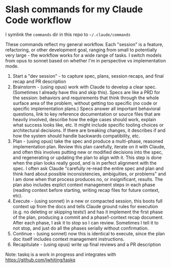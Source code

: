 # Slash commands for my Claude Code workflow 

I symlink the `commands` dir in this repo to `~/.claude/commands`

These commands reflect my general workflow. Each "session" is a feature, refactoring, or other development goal, ranging from small to potentially very large - the workflow works for a wide range of tasks. I switch models from opus to sonnet based on whether I'm in perspective vs implementation mode.
1. Start a "dev session" - to capture spec, plans, session recaps, and final recap and PR description
2. Brainstorm - (using opus) work with Claude to develop a clear spec. (Sometimes I already have this and skip this). Specs are like a PRD for the session: behaviors and requirements that think through the whole surface area of the problem, without getting too specific (no code or specific implementation plans.) Specs answer all important behavioral questions, link to key reference documentation or source files that are heavily involved, describe how the edge cases should work, explain what success looks like, etc. It might include specific tooling choices or architectural decisions. If there are breaking changes, it describes if and how the system should handle backwards compatibility, etc.
3. Plan - (using opus) take the spec and produce a multi-phase, reasoned implementation plan. Review this plan carefully, iterate on it with Claude, and often this involves putting new or modified decisions into the spec, and regenerating or updating the plan to align with it. This step is done when the plan looks really good, and is in perfect alignment with the spec. I often ask Claude "carefully re-read the entire spec and plan and think hard about possible inconsistencies, ambiguities, or problems" and I am done when that process produces no, or insignificant, results. The plan also includes explict context management steps in each phase (reading context before starting, writing recap files for future context, etc).
4. Execute - (using sonnet) in a new or compacted session, this boots full context up from the docs and tells Claude ground rules for execution (e.g. no deleting or skipping tests!) and has it implement the first phase of the plan, producing a commit and a phase1-context recap document. After each phase, I ask it to stop so I can review. Sometimes I tell it to not stop, and just do all the phases serially without confirmation.
5. Continue - (using sonnet) now this is identical to execute, since the plan doc itself includes context management instructions.
6. Recapitulate - (using opus) write up final reviews and a PR description

Note: taskq is a work in progress and integrates with https://github.com/jwhiting/taskq
